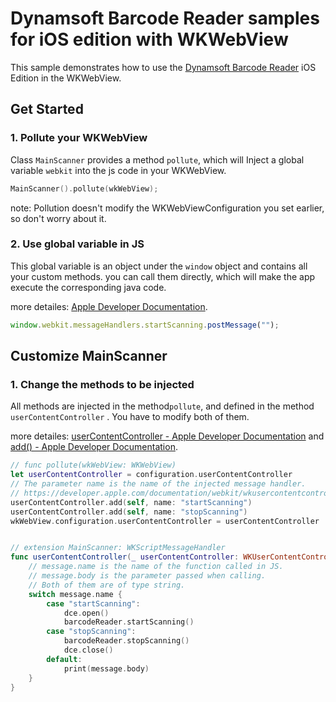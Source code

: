 # Dynamsoft Barcode Reader samples for iOS edition with WKWebView

This sample demonstrates how to use the [Dynamsoft Barcode Reader](https://www.dynamsoft.com/barcode-reader/overview/) iOS Edition in the WKWebView.

## Get Started

### 1. Pollute your WKWebView

Class `MainScanner` provides a method `pollute`, which will Inject a global variable `webkit` into the js code in your WKWebView. 

```swift
MainScanner().pollute(wkWebView);
```

note: Pollution doesn't modify the WKWebViewConfiguration you set earlier, so don't worry about it.

### 2. Use global variable in JS

This global variable is an object under the `window` object and contains all your custom methods. you can call them directly, which will make the app execute the corresponding java code.

more detailes: [Apple Developer Documentation](https://developer.apple.com/documentation/webkit/wkscriptmessagehandler).

```javascript
window.webkit.messageHandlers.startScanning.postMessage("");
```

## Customize MainScanner

### 1. Change the methods to be injected

All methods are injected in the method`pollute`, and defined in the method `userContentController` .  You have to modify both of them.

more detailes: [ userContentController - Apple Developer Documentation](https://developer.apple.com/documentation/webkit/wkscriptmessagehandler/1396222-usercontentcontroller) and [add() - Apple Developer Documentation](https://developer.apple.com/documentation/webkit/wkusercontentcontroller/1537172-add).

```swift
// func pollute(wkWebView: WKWebView)
let userContentController = configuration.userContentController
// The parameter name is the name of the injected message handler.
// https://developer.apple.com/documentation/webkit/wkusercontentcontroller/1537172-add
userContentController.add(self, name: "startScanning")
userContentController.add(self, name: "stopScanning")
wkWebView.configuration.userContentController = userContentController


// extension MainScanner: WKScriptMessageHandler
func userContentController(_ userContentController: WKUserContentController, didReceive message: WKScriptMessage) {
    // message.name is the name of the function called in JS.
    // message.body is the parameter passed when calling.
    // Both of them are of type string.
    switch message.name {
        case "startScanning":
            dce.open()
            barcodeReader.startScanning()
        case "stopScanning":
            barcodeReader.stopScanning()
            dce.close()
        default:
            print(message.body)
    }
}
```


